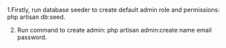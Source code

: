 1.Firstly, run database seeder to create default admin role and permissions: php artisan db:seed.

2. Run command to create admin: php artisan admin:create name email password.

